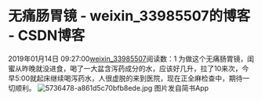 # 无痛肠胃镜 - weixin_33985507的博客 - CSDN博客
2019年01月14日 09:27:00[weixin_33985507](https://me.csdn.net/weixin_33985507)阅读数：1
为做这个无痛肠胃镜，闺蜜从昨晚就没进食，喝了一大盆含泻药成分的水，应该好几升，拉了10来次，今早5:00就起床继续喝泻药水，人很虚脱的来到医院，现在正全麻检查中，期待一切顺利。
![5736478-a861d5c70bfb8ede.jpg](https://upload-images.jianshu.io/upload_images/5736478-a861d5c70bfb8ede.jpg)
图片发自简书App
